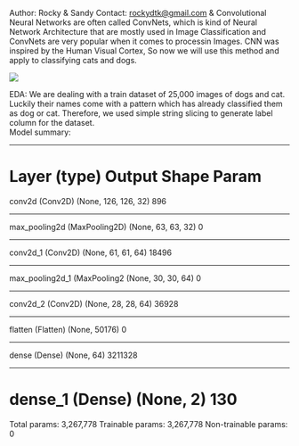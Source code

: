 Author: Rocky & Sandy
Contact: rockydtk@gmail.com & 
Convolutional Neural Networks are often called ConvNets, which is kind of Neural Network Architecture that are mostly used in Image Classification and ConvNets are very popular when it comes to processin Images. CNN was inspired by the Human Visual Cortex, So now we will use this method and apply to classifying cats and dogs.

![](model_explain.gif)

EDA:
We are dealing with a train dataset of 25,000 images of dogs and cat. Luckily their names come with a pattern which has already classified them as dog or cat. Therefore, we used simple string slicing to generate label column for the dataset.  
Model summary:
_________________________________________________________________
Layer (type)                 Output Shape              Param   
=================================================================
conv2d (Conv2D)              (None, 126, 126, 32)      896       
_________________________________________________________________
max_pooling2d (MaxPooling2D) (None, 63, 63, 32)        0         
_________________________________________________________________
conv2d_1 (Conv2D)            (None, 61, 61, 64)        18496     
_________________________________________________________________
max_pooling2d_1 (MaxPooling2 (None, 30, 30, 64)        0         
_________________________________________________________________
conv2d_2 (Conv2D)            (None, 28, 28, 64)        36928     
_________________________________________________________________
flatten (Flatten)            (None, 50176)             0         
_________________________________________________________________
dense (Dense)                (None, 64)                3211328   
_________________________________________________________________
dense_1 (Dense)              (None, 2)                 130       
=================================================================
Total params: 3,267,778
Trainable params: 3,267,778
Non-trainable params: 0
